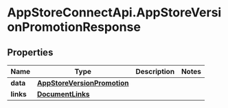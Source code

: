 # AppStoreConnectApi.AppStoreVersionPromotionResponse

## Properties

Name | Type | Description | Notes
------------ | ------------- | ------------- | -------------
**data** | [**AppStoreVersionPromotion**](AppStoreVersionPromotion.md) |  | 
**links** | [**DocumentLinks**](DocumentLinks.md) |  | 


